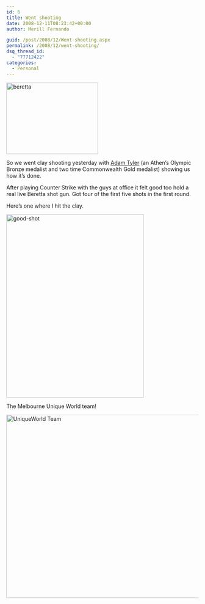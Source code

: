 ```yaml
---
id: 6
title: Went shooting
date: 2008-12-11T08:23:42+00:00
author: Merill Fernando

guid: /post/2008/12/Went-shooting.aspx
permalink: /2008/12/went-shooting/
dsq_thread_id:
  - "77712422"
categories:
  - Personal
---
```

<p><a href="http://www.merill.net/wp-content/uploads/files/WindowsLiveWriter/Wentshooting_811D/beretta_2.jpg" rel="lightbox"><img title="beretta" style="border-top-width: 0px; display: inline; border-left-width: 0px; border-bottom-width: 0px; border-right-width: 0px" height="187" alt="beretta" src="http://www.merill.net/wp-content/uploads/files/WindowsLiveWriter/Wentshooting_811D/beretta_thumb.jpg" width="240" border="0" /></a> </p>  <p>So we went clay shooting yesterday with <a href="http://www.ozshooting.com.au/">Adam Tyler</a> (an Athen’s Olympic Bronze medalist and two time Commonwealth Gold medalist) showing us how it’s done.</p>  <p>After playing Counter Strike with the guys at office it felt good too hold a real live Beretta shot gun. Got four of the first five shots in the first round.</p>  <p>Here’s one where I hit the clay.</p>  <p><a href="http://www.merill.net/wp-content/uploads/files/WindowsLiveWriter/Wentshooting_811D/good-shot_2.jpg" rel="lightbox"><img title="good-shot" style="border-top-width: 0px; display: inline; border-left-width: 0px; border-bottom-width: 0px; border-right-width: 0px" height="480" alt="good-shot" src="http://www.merill.net/wp-content/uploads/files/WindowsLiveWriter/Wentshooting_811D/good-shot_thumb.jpg" width="360" border="0" /></a> </p>  <p>The Melbourne Unique World team!</p>  <p><a href="http://www.merill.net/wp-content/uploads/files/WindowsLiveWriter/Wentshooting_811D/UniqueWorld%20Team.jpg" rel="lightbox"><img title="UniqueWorld Team" style="border-right: 0px; border-top: 0px; display: inline; border-left: 0px; border-bottom: 0px" height="480" alt="UniqueWorld Team" src="http://www.merill.net/wp-content/uploads/files/WindowsLiveWriter/Wentshooting_811D/UniqueWorld%20Team_thumb.jpg" width="640" border="0" /></a></p>